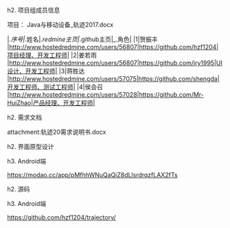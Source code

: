 h2. 项目组成员信息



项目： Java与移动设备_轨迹2017.docx




|_.序号|_.姓名|_.redmine主页|_.github主页|_.角色|
|1|贺振丰   |http://www.hostedredmine.com/users/56807|https://github.com/hzf1204|项目经理、开发工程师|
|2|姜若雨   |http://www.hostedredmine.com/users/56807|https://github.com/jry1995|UI设计、开发工程师|
|3|蒋胜达   |http://www.hostedredmine.com/users/57075|https://github.com/shengda|开发工程师、测试工程师|
|4|侯会召   |http://www.hostedredmine.com/users/57028|https://github.com/Mr-HuiZhao|产品经理、开发工程师|  


h2. 需求文档

attachment:轨迹20需求说明书.docx

h2. 界面原型设计

h3. Android端 

https://modao.cc/app/pMfhhWNuQaQjZ8dLlsrdrqzfLAX2fTs

h2. 源码

h3. Android端 

https://github.com/hzf1204/trajectory/
